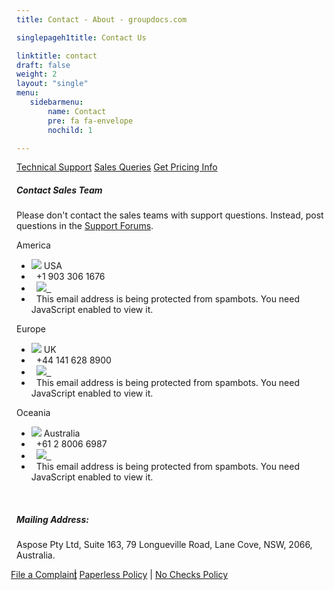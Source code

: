 ```yaml
---
title: Contact - About - groupdocs.com

singlepageh1title: Contact Us

linktitle: contact
draft: false
weight: 2
layout: "single"
menu:
   sidebarmenu: 
       name: Contact 
       pre: fa fa-envelope
       nochild: 1

---
```


<div class="box1 bor-btm"><a class="btn btn-info btn-lg" href="https://forum.groupdocs.com">Technical Support</a> <a class="btn btn-info btn-lg" href="https://forum.groupdocs.com/c/purchase"><span class="glyphicon glyphicon-circle-arrow-right"> </span> Sales Queries</a> <a class="btn btn-info btn-lg" href="https://purchase.groupdocs.com/pricing"><span class="glyphicon glyphicon-circle-arrow-right"> </span> Get Pricing Info</a></div>
<div class="box1">
<h5>Contact Sales Team</h5>
<p>Please don't contact the sales teams with support questions. Instead, post questions in the <a href="https://forum.groupdocs.com" shape="rect">Support Forums</a>.</p>
</div>
<div class="row panel-container2">
<div class="col-md-4">
<div class="panel panel-default">
<div class="panel-heading">America</div>
<div class="panel-body">
<ul class="list-unstyled">
<li><img src="/templates/brand/images/icons/CountryFlag-US.png"> USA</li>
<li><i class="fa fa-phone"> </i> +1 903 306 1676</li>
<li><i class="fa fa-skype"> </i> <a href="skype:asposeptyltd.sales?call" shape="rect"><img src="/templates/brand/images/icons/skypeStatus-Icon.png">  </a></li>
<li><i class="fa fa-envelope"> </i> <span id="cloakf9bd3623946b07ca99827ae21912b135">This email address is being protected from spambots. You need JavaScript enabled to view it.</span><script type="text/javascript">document.getElementById('cloakf9bd3623946b07ca99827ae21912b135').innerHTML='';var prefix='&#109;a'+'i&#108;'+'&#116;o';var path='hr'+'ef'+'=';var addyf9bd3623946b07ca99827ae21912b135='s&#97;l&#101;s'+'&#64;';addyf9bd3623946b07ca99827ae21912b135=addyf9bd3623946b07ca99827ae21912b135+'gr&#111;&#117;pd&#111;cs'+'&#46;'+'c&#111;m';var addy_textf9bd3623946b07ca99827ae21912b135='s&#97;l&#101;s'+'&#64;'+'gr&#111;&#117;pd&#111;cs'+'&#46;'+'c&#111;m';document.getElementById('cloakf9bd3623946b07ca99827ae21912b135').innerHTML+='<a '+path+'\''+prefix+':'+addyf9bd3623946b07ca99827ae21912b135+'\'>'+addy_textf9bd3623946b07ca99827ae21912b135+'<\/a>';</script></li>
</ul>
</div>
</div>
</div>
<!--/ -->
<div class="col-md-4">
<div class="panel panel-default">
<div class="panel-heading">Europe</div>
<div class="panel-body">
<ul class="list-unstyled">
<li><img src="/templates/brand/images/icons/CountryFlag-UK.png"> UK</li>
<li><i class="fa fa-phone"> </i> +44 141 628 8900</li>
<li><i class="fa fa-skype"> </i> <a href="skype:asposeptyltd.sales?call" shape="rect"><img src="/templates/brand/images/icons/skypeStatus-Icon.png">  </a></li>
<li><i class="fa fa-envelope"> </i> <span id="cloakbe8684e83f5ace16419feb43988cb820">This email address is being protected from spambots. You need JavaScript enabled to view it.</span><script type="text/javascript">document.getElementById('cloakbe8684e83f5ace16419feb43988cb820').innerHTML='';var prefix='&#109;a'+'i&#108;'+'&#116;o';var path='hr'+'ef'+'=';var addybe8684e83f5ace16419feb43988cb820='s&#97;l&#101;s'+'&#64;';addybe8684e83f5ace16419feb43988cb820=addybe8684e83f5ace16419feb43988cb820+'gr&#111;&#117;pd&#111;cs'+'&#46;'+'c&#111;m';var addy_textbe8684e83f5ace16419feb43988cb820='s&#97;l&#101;s'+'&#64;'+'gr&#111;&#117;pd&#111;cs'+'&#46;'+'c&#111;m';document.getElementById('cloakbe8684e83f5ace16419feb43988cb820').innerHTML+='<a '+path+'\''+prefix+':'+addybe8684e83f5ace16419feb43988cb820+'\'>'+addy_textbe8684e83f5ace16419feb43988cb820+'<\/a>';</script></li>
</ul>
</div>
</div>
</div>
<div class="col-md-4">
<div class="panel panel-default">
<div class="panel-heading">Oceania</div>
<div class="panel-body">
<ul class="list-unstyled">
<li><img src="/templates/brand/images/icons/CountryFlag-AUSTRALIA.png"> Australia</li>
<li><i class="fa fa-phone"> </i> +61 2 8006 6987</li>
<li><i class="fa fa-skype"> </i> <a href="skype:asposeptyltd.sales?call" shape="rect"><img src="/templates/brand/images/icons/skypeStatus-Icon.png">  </a></li>
<li><i class="fa fa-envelope"> </i> <span id="cloak1797e8b131fc2c78d41751a09104d1a3">This email address is being protected from spambots. You need JavaScript enabled to view it.</span><script type="text/javascript">document.getElementById('cloak1797e8b131fc2c78d41751a09104d1a3').innerHTML='';var prefix='&#109;a'+'i&#108;'+'&#116;o';var path='hr'+'ef'+'=';var addy1797e8b131fc2c78d41751a09104d1a3='s&#97;l&#101;s'+'&#64;';addy1797e8b131fc2c78d41751a09104d1a3=addy1797e8b131fc2c78d41751a09104d1a3+'gr&#111;&#117;pd&#111;cs'+'&#46;'+'c&#111;m';var addy_text1797e8b131fc2c78d41751a09104d1a3='s&#97;l&#101;s'+'&#64;'+'gr&#111;&#117;pd&#111;cs'+'&#46;'+'c&#111;m';document.getElementById('cloak1797e8b131fc2c78d41751a09104d1a3').innerHTML+='<a '+path+'\''+prefix+':'+addy1797e8b131fc2c78d41751a09104d1a3+'\'>'+addy_text1797e8b131fc2c78d41751a09104d1a3+'<\/a>';</script></li>
</ul>
</div>
</div>
</div>
</div>
<div class="clearall"> </div>
<div class="box1">
<h5>Mailing Address:</h5>
<p>Aspose Pty Ltd, Suite 163, 79 Longueville Road, Lane Cove, NSW, 2066, Australia.</p>
<a class="btn-sm" style="margin: -9px;" href="/contact/complaint" rel="alternate">File a Complaint</a> | <a class="btn-sm" href="/legal/paperless-policy" rel="alternate">Paperless Policy</a>  | <a class="btn-sm" href="https://purchase.groupdocs.com/policies/no-checks">No Checks Policy</a> </div>
